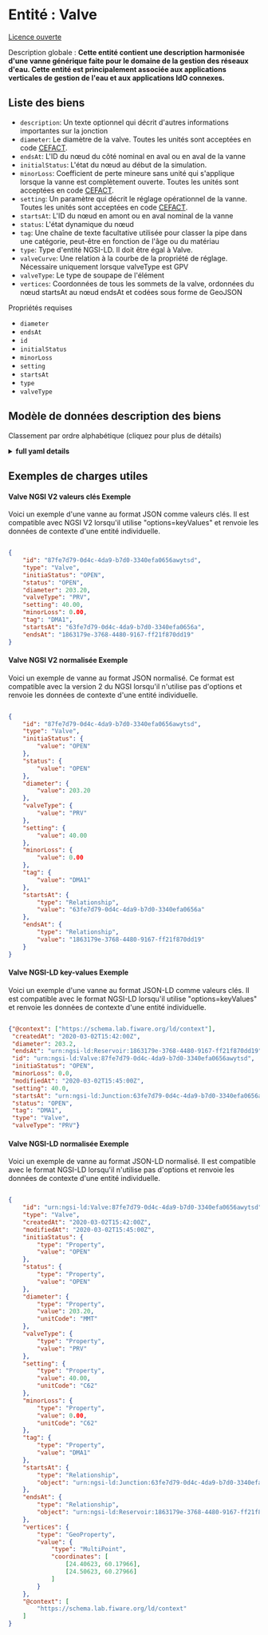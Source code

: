Entité : Valve  
==============  
[Licence ouverte](https://github.com/smart-data-models//dataModel.WaterNetworkManagement/blob/master/Valve/LICENSE.md)  
Description globale : **Cette entité contient une description harmonisée d'une vanne générique faite pour le domaine de la gestion des réseaux d'eau. Cette entité est principalement associée aux applications verticales de gestion de l'eau et aux applications IdO connexes.**  

## Liste des biens  

- `description`: Un texte optionnel qui décrit d'autres informations importantes sur la jonction  - `diameter`: Le diamètre de la valve. Toutes les unités sont acceptées en code [CEFACT](https://www.unece.org/cefact.html).  - `endsAt`: L'ID du nœud du côté nominal en aval ou en aval de la vanne  - `initialStatus`: L'état du nœud au début de la simulation.  - `minorLoss`: Coefficient de perte mineure sans unité qui s'applique lorsque la vanne est complètement ouverte. Toutes les unités sont acceptées en code [CEFACT](https://www.unece.org/cefact.html).  - `setting`: Un paramètre qui décrit le réglage opérationnel de la vanne. Toutes les unités sont acceptées en code [CEFACT](https://www.unece.org/cefact.html).  - `startsAt`: L'ID du nœud en amont ou en aval nominal de la vanne  - `status`: L'état dynamique du nœud  - `tag`: Une chaîne de texte facultative utilisée pour classer la pipe dans une catégorie, peut-être en fonction de l'âge ou du matériau  - `type`: Type d'entité NGSI-LD. Il doit être égal à Valve.  - `valveCurve`: Une relation à la courbe de la propriété de réglage. Nécessaire uniquement lorsque valveType est GPV  - `valveType`: Le type de soupape de l'élément  - `vertices`: Coordonnées de tous les sommets de la valve, ordonnées du nœud startsAt au nœud endsAt et codées sous forme de GeoJSON    
Propriétés requises  
- `diameter`  - `endsAt`  - `id`  - `initialStatus`  - `minorLoss`  - `setting`  - `startsAt`  - `type`  - `valveType`  ## Modèle de données description des biens  
Classement par ordre alphabétique (cliquez pour plus de détails)  
<details><summary><strong>full yaml details</strong></summary>    
```yaml  
Valve:    
  description: 'This entity contains a harmonised description of a generic Valve made for the Water Network Management domain. This entity is primarily associated with the water management vertical and related IoT applications.'    
  properties:    
    description:    
      description: 'An optional text that describes other significant information about the junction'    
      type: Property    
      x-ngsi:    
        model: https://schema.org/Text    
    diameter:    
      description: 'The valve diameter. All units are accepted in [CEFACT](https://www.unece.org/cefact.html) code.'    
      type: Property    
      x-ngsi:    
        model: ' https://schema.org/Number'    
        units: millimetre    
    endsAt:    
      description: 'The ID of the node on the nominal downstream or discharge side of the valve'    
      format: uri    
      type: Relationship    
    initialStatus:    
      description: 'The node status at the start of the simulation.'    
      enum:    
        - OPEN    
        - CLOSED    
        - CV    
      type: Property    
      x-ngsi:    
        model: https://schema.org/Text    
    minorLoss:    
      description: 'Unitless minor loss coefficient that applies when the valve is completely opened. All units are accepted in [CEFACT](https://www.unece.org/cefact.html) code.'    
      type: Property    
      x-ngsi:    
        model: https://schema.org/Number    
        units: 'No unit'    
    setting:    
      description: 'A parameter that describes the valve''s operational setting. All units are accepted in [CEFACT](https://www.unece.org/cefact.html) code.'    
      type: Property    
      x-ngsi:    
        model: https://schema.org/Number    
        units: 'No unit'    
    startsAt:    
      description: 'The ID of the node on the nominal upstream or inflow side of the valve'    
      format: uri    
      type: Relationship    
    status:    
      description: 'The dynamic state of the node'    
      enum:    
        - OPEN    
        - CLOSED    
        - CV    
      type: Property    
      x-ngsi:    
        model: https://schema.org/Text    
    tag:    
      description: 'An optional text string used to assign the pipe to a category, perhaps one based on age or material'    
      type: Property    
      x-ngsi:    
        model: https://schema.org/Text    
    type:    
      description: 'NGSI-LD Entity Type. It must be equal to Valve.'    
      enum:    
        - Valve    
      type: Property    
    valveCurve:    
      description: 'A relationship to the curve of the setting property. Only required when valveType is GPV'    
      format: uri    
      type: Relationship    
    valveType:    
      description: 'The valve type of the element'    
      enum:    
        - PRV    
        - PSV    
        - PBV    
        - FCV    
        - TCV    
        - GPV    
      type: Property    
      x-ngsi:    
        model: https://schema.org/Text    
    vertices:    
      description: 'Coordinates of all vertices in the valve, ordered from the startsAt node to the endsAt node and encoded as a GeoJSON '    
      oneOf:    
        - $id: https://geojson.org/schema/MultiPoint.json    
          $schema: "http://json-schema.org/draft-07/schema#"    
          properties:    
            bbox:    
              items:    
                type: number    
              minItems: 4    
              type: array    
            coordinates:    
              items:    
                items:    
                  type: number    
                minItems: 2    
                type: array    
              type: array    
            type:    
              enum:    
                - MultiPoint    
              type: string    
          required:    
            - type    
            - coordinates    
          title: 'GeoJSON MultiPoint'    
          type: object    
        - $id: https://geojson.org/schema/Point.json    
          $schema: "http://json-schema.org/draft-07/schema#"    
          properties:    
            bbox:    
              items:    
                type: number    
              minItems: 4    
              type: array    
            coordinates:    
              items:    
                type: number    
              minItems: 2    
              type: array    
            type:    
              enum:    
                - Point    
              type: string    
          required:    
            - type    
            - coordinates    
          title: 'GeoJSON Point'    
          type: object    
      type: Geoproperty    
  required:    
    - id    
    - type    
    - initialStatus    
    - diameter    
    - valveType    
    - setting    
    - minorLoss    
    - startsAt    
    - endsAt    
  type: object    
```  
</details>    
## Exemples de charges utiles  
#### Valve NGSI V2 valeurs clés Exemple  
Voici un exemple d'une vanne au format JSON comme valeurs clés. Il est compatible avec NGSI V2 lorsqu'il utilise "options=keyValues" et renvoie les données de contexte d'une entité individuelle.  
```json  
{  
    "id": "87fe7d79-0d4c-4da9-b7d0-3340efa0656awytsd",  
    "type": "Valve",  
    "initiaStatus": "OPEN",  
    "status": "OPEN",  
    "diameter": 203.20,  
    "valveType": "PRV",  
    "setting": 40.00,  
    "minorLoss": 0.00,  
    "tag": "DMA1",  
    "startsAt": "63fe7d79-0d4c-4da9-b7d0-3340efa0656a",  
    "endsAt": "1863179e-3768-4480-9167-ff21f870dd19"  
}  
```  
#### Valve NGSI V2 normalisée Exemple  
Voici un exemple de vanne au format JSON normalisé. Ce format est compatible avec la version 2 du NGSI lorsqu'il n'utilise pas d'options et renvoie les données de contexte d'une entité individuelle.  
```json  
{  
    "id": "87fe7d79-0d4c-4da9-b7d0-3340efa0656awytsd",  
    "type": "Valve",  
    "initiaStatus": {  
        "value": "OPEN"  
    },  
    "status": {  
        "value": "OPEN"  
    },  
    "diameter": {  
        "value": 203.20  
    },  
    "valveType": {  
        "value": "PRV"  
    },  
    "setting": {  
        "value": 40.00  
    },  
    "minorLoss": {  
        "value": 0.00  
    },  
    "tag": {  
        "value": "DMA1"  
    },  
    "startsAt": {  
        "type": "Relationship",  
        "value": "63fe7d79-0d4c-4da9-b7d0-3340efa0656a"  
    },  
    "endsAt": {  
        "type": "Relationship",  
        "value": "1863179e-3768-4480-9167-ff21f870dd19"  
    }  
}  
```  
#### Valve NGSI-LD key-values Exemple  
Voici un exemple d'une vanne au format JSON-LD comme valeurs clés. Il est compatible avec le format NGSI-LD lorsqu'il utilise "options=keyValues" et renvoie les données de contexte d'une entité individuelle.  
```json  
{"@context": ["https://schema.lab.fiware.org/ld/context"],  
 "createdAt": "2020-03-02T15:42:00Z",  
 "diameter": 203.2,  
 "endsAt": "urn:ngsi-ld:Reservoir:1863179e-3768-4480-9167-ff21f870dd19",  
 "id": "urn:ngsi-ld:Valve:87fe7d79-0d4c-4da9-b7d0-3340efa0656awytsd",  
 "initiaStatus": "OPEN",  
 "minorLoss": 0.0,  
 "modifiedAt": "2020-03-02T15:45:00Z",  
 "setting": 40.0,  
 "startsAt": "urn:ngsi-ld:Junction:63fe7d79-0d4c-4da9-b7d0-3340efa0656a",  
 "status": "OPEN",  
 "tag": "DMA1",  
 "type": "Valve",  
 "valveType": "PRV"}  
```  
#### Valve NGSI-LD normalisée Exemple  
Voici un exemple de vanne au format JSON-LD normalisé. Il est compatible avec le format NGSI-LD lorsqu'il n'utilise pas d'options et renvoie les données de contexte d'une entité individuelle.  
```json  
{  
    "id": "urn:ngsi-ld:Valve:87fe7d79-0d4c-4da9-b7d0-3340efa0656awytsd",  
    "type": "Valve",  
    "createdAt": "2020-03-02T15:42:00Z",  
    "modifiedAt": "2020-03-02T15:45:00Z",  
    "initiaStatus": {  
        "type": "Property",  
        "value": "OPEN"  
    },  
    "status": {  
        "type": "Property",  
        "value": "OPEN"  
    },  
    "diameter": {  
        "type": "Property",  
        "value": 203.20,  
        "unitCode": "MMT"  
    },  
    "valveType": {  
        "type": "Property",  
        "value": "PRV"  
    },  
    "setting": {  
        "type": "Property",  
        "value": 40.00,  
        "unitCode": "C62"  
    },  
    "minorLoss": {  
        "type": "Property",  
        "value": 0.00,  
        "unitCode": "C62"  
    },  
    "tag": {  
        "type": "Property",  
        "value": "DMA1"  
    },  
    "startsAt": {  
        "type": "Relationship",  
        "object": "urn:ngsi-ld:Junction:63fe7d79-0d4c-4da9-b7d0-3340efa0656a"  
    },  
    "endsAt": {  
        "type": "Relationship",  
        "object": "urn:ngsi-ld:Reservoir:1863179e-3768-4480-9167-ff21f870dd19"  
    },  
    "vertices": {  
        "type": "GeoProperty",  
        "value": {  
            "type": "MultiPoint",  
            "coordinates": [  
                [24.40623, 60.17966],  
                [24.50623, 60.27966]  
            ]  
        }  
    },  
    "@context": [  
        "https://schema.lab.fiware.org/ld/context"  
    ]  
}  
```  
